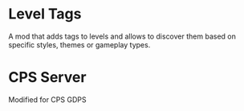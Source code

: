 # Level Tags

A mod that adds tags to levels and allows to discover them based on specific styles, themes or gameplay types.

# CPS Server

Modified for CPS GDPS
